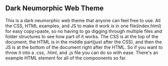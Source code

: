 ## Dark Neumorphic Web Theme
This is a dark neumorphic web theme that anyone can feel free to use.
All the CSS, HTML examples, and JS to make it work is in one file(index.html) for easy copy>paste, so no having to go digging through multiple files and folder structures to see how part of it works.
The CSS is at the top of the document, the HTML is in the middle part(just after the CSS), and then the JS is at the bottom of the document right after the HTML.
So if you want to throw it into a .css, .html, and .js file you can do so with ease.
There's an example HTML element for all of the compoonents so far.